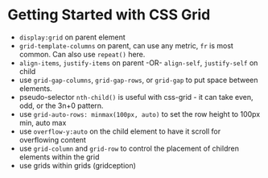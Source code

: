 # Getting Started with CSS Grid 

* `display:grid` on parent element
* `grid-template-columns` on parent, can use any metric, `fr` is most common. Can also use `repeat()` here.
* `align-items`, `justify-items` on parent -OR- `align-self`, `justify-self` on child
* use `grid-gap-columns`, `grid-gap-rows`, or `grid-gap` to put space between elements. 
* pseudo-selector `nth-child()` is useful with css-grid - it can take even, odd, or the 3n+0 pattern.
* use `grid-auto-rows: minmax(100px, auto)` to set the row height to 100px min, auto max
* use `overflow-y:auto` on the child element to have it scroll for overflowing content
* use `grid-column` and `grid-row` to control the placement of children elements within the grid
* use grids within grids (gridception)
